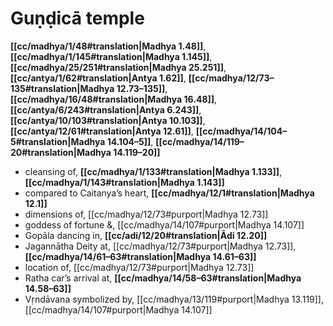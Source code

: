 # Guṇḍicā temple

**[[cc/madhya/1/48#translation|Madhya 1.48]]**, **[[cc/madhya/1/145#translation|Madhya 1.145]]**, **[[cc/madhya/25/251#translation|Madhya 25.251]]**, **[[cc/antya/1/62#translation|Antya 1.62]]**, **[[cc/madhya/12/73–135#translation|Madhya 12.73–135]]**, **[[cc/madhya/16/48#translation|Madhya 16.48]]**, **[[cc/antya/6/243#translation|Antya 6.243]]**, **[[cc/antya/10/103#translation|Antya 10.103]]**, **[[cc/antya/12/61#translation|Antya 12.61]]**, **[[cc/madhya/14/104–5#translation|Madhya 14.104–5]]**, **[[cc/madhya/14/119–20#translation|Madhya 14.119–20]]**

* cleansing of, **[[cc/madhya/1/133#translation|Madhya 1.133]]**, **[[cc/madhya/1/143#translation|Madhya 1.143]]**
* compared to Caitanya’s heart, **[[cc/madhya/12/1#translation|Madhya 12.1]]**
* dimensions of, [[cc/madhya/12/73#purport|Madhya 12.73]]
* goddess of fortune &, [[cc/madhya/14/107#purport|Madhya 14.107]]
* Gopāla dancing in, **[[cc/adi/12/20#translation|Ādi 12.20]]**
* Jagannātha Deity at, [[cc/madhya/12/73#purport|Madhya 12.73]], **[[cc/madhya/14/61–63#translation|Madhya 14.61–63]]**
* location of, [[cc/madhya/12/73#purport|Madhya 12.73]]
* Ratha car’s arrival at, **[[cc/madhya/14/58–63#translation|Madhya 14.58–63]]**
* Vṛndāvana symbolized by, [[cc/madhya/13/119#purport|Madhya 13.119]], [[cc/madhya/14/107#purport|Madhya 14.107]]
